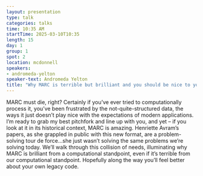```yaml
---
layout: presentation
type: talk
categories: talks
time: 10:35 AM
startTime: 2025-03-10T10:35 
length: 15
day: 1
group: 1
spot: 2
location: mcdonnell
speakers:
- andromeda-yelton
speaker-text: Andromeda Yelton
title: "Why MARC is terrible but brilliant and you should be nice to yourself"
---
```

MARC must die, right? Certainly if you’ve ever tried to computationally process it, you’ve been frustrated by the not-quite-structured data, the ways it just doesn’t play nice with the expectations of modern applications. I’m ready to grab my best pitchfork and line up with you, and yet – if you look at it in its historical context, MARC is amazing. Henriette Avram’s papers, as she grappled in public with this new format, are a problem-solving tour de force…she just wasn’t solving the same problems we’re solving today. We’ll walk through this collision of needs, illuminating why MARC is brilliant from a computational standpoint, even if it’s terrible from our computational standpoint. Hopefully along the way you’ll feel better about your own legacy code.
